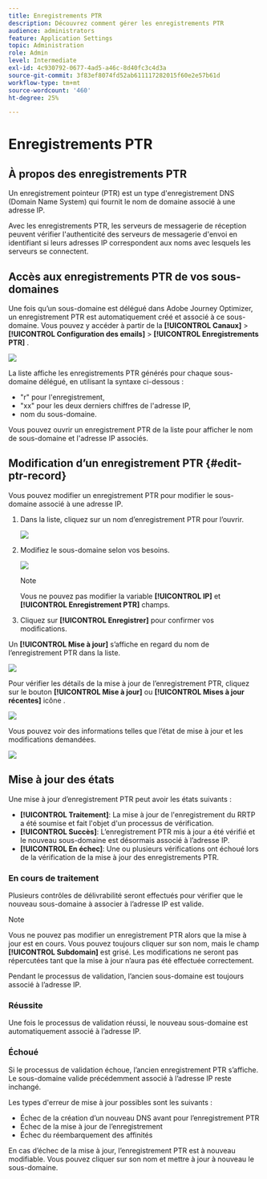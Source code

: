```yaml
---
title: Enregistrements PTR
description: Découvrez comment gérer les enregistrements PTR
audience: administrators
feature: Application Settings
topic: Administration
role: Admin
level: Intermediate
exl-id: 4c930792-0677-4ad5-a46c-8d40fc3c4d3a
source-git-commit: 3f83ef8074fd52ab611117282015f60e2e57b61d
workflow-type: tm+mt
source-wordcount: '460'
ht-degree: 25%

---
```


# Enregistrements PTR

## À propos des enregistrements PTR

Un enregistrement pointeur (PTR) est un type d&#39;enregistrement DNS (Domain Name System) qui fournit le nom de domaine associé à une adresse IP.

Avec les enregistrements PTR, les serveurs de messagerie de réception peuvent vérifier l&#39;authenticité des serveurs de messagerie d&#39;envoi en identifiant si leurs adresses IP correspondent aux noms avec lesquels les serveurs se connectent.

## Accès aux enregistrements PTR de vos sous-domaines

Une fois qu’un sous-domaine est délégué dans Adobe Journey Optimizer, un enregistrement PTR est automatiquement créé et associé à ce sous-domaine. Vous pouvez y accéder à partir de la **[!UICONTROL Canaux]** > **[!UICONTROL Configuration des emails]** > **[!UICONTROL Enregistrements PTR]** .

![](../assets/ptr-records.png)

La liste affiche les enregistrements PTR générés pour chaque sous-domaine délégué, en utilisant la syntaxe ci-dessous :

* &quot;r&quot; pour l&#39;enregistrement,
* &quot;xx&quot; pour les deux derniers chiffres de l&#39;adresse IP,
* nom du sous-domaine.

Vous pouvez ouvrir un enregistrement PTR de la liste pour afficher le nom de sous-domaine et l&#39;adresse IP associés.

## Modification d’un enregistrement PTR {#edit-ptr-record}

Vous pouvez modifier un enregistrement PTR pour modifier le sous-domaine associé à une adresse IP.

1. Dans la liste, cliquez sur un nom d’enregistrement PTR pour l’ouvrir.

   ![](../assets/ptr-record-select.png)

1. Modifiez le sous-domaine selon vos besoins.

   ![](../assets/ptr-record-subdomain.png)

   >[!NOTE]
   >
   >Vous ne pouvez pas modifier la variable **[!UICONTROL IP]** et **[!UICONTROL Enregistrement PTR]** champs.

1. Cliquez sur **[!UICONTROL Enregistrer]** pour confirmer vos modifications.

Un **[!UICONTROL Mise à jour]** s’affiche en regard du nom de l’enregistrement PTR dans la liste.

![](../assets/ptr-record-updating.png)

Pour vérifier les détails de la mise à jour de l’enregistrement PTR, cliquez sur le bouton **[!UICONTROL Mise à jour]** ou **[!UICONTROL Mises à jour récentes]** icône .

![](../assets/ptr-record-recent-update.png)

Vous pouvez voir des informations telles que l’état de mise à jour et les modifications demandées.

![](../assets/ptr-record-updates.png)

## Mise à jour des états

Une mise à jour d’enregistrement PTR peut avoir les états suivants :

* **[!UICONTROL Traitement]**: La mise à jour de l&#39;enregistrement du RRTP a été soumise et fait l&#39;objet d&#39;un processus de vérification.
* **[!UICONTROL Succès]**: L’enregistrement PTR mis à jour a été vérifié et le nouveau sous-domaine est désormais associé à l’adresse IP.
* **[!UICONTROL En échec]**: Une ou plusieurs vérifications ont échoué lors de la vérification de la mise à jour des enregistrements PTR.

### En cours de traitement

Plusieurs contrôles de délivrabilité seront effectués pour vérifier que le nouveau sous-domaine à associer à l’adresse IP est valide. <!--The processing time is around **48h-72h**, and can take up to **7-10 days**. Learn more on the checks performed during the validation cycle in [this section](#create-message-preset).-->

>[!NOTE]
>
>Vous ne pouvez pas modifier un enregistrement PTR alors que la mise à jour est en cours. Vous pouvez toujours cliquer sur son nom, mais le champ **[!UICONTROL Subdomain]** est grisé. Les modifications ne seront pas répercutées tant que la mise à jour n’aura pas été effectuée correctement.

Pendant le processus de validation, l’ancien sous-domaine est toujours associé à l’adresse IP.

### Réussite

Une fois le processus de validation réussi, le nouveau sous-domaine est automatiquement associé à l’adresse IP.

### Échoué

Si le processus de validation échoue, l’ancien enregistrement PTR s’affiche. Le sous-domaine valide précédemment associé à l’adresse IP reste inchangé.

Les types d&#39;erreur de mise à jour possibles sont les suivants :
* Échec de la création d’un nouveau DNS avant pour l’enregistrement PTR
* Échec de la mise à jour de l’enregistrement
* Échec du réembarquement des affinités

En cas d’échec de la mise à jour, l’enregistrement PTR est à nouveau modifiable. Vous pouvez cliquer sur son nom et mettre à jour à nouveau le sous-domaine.

